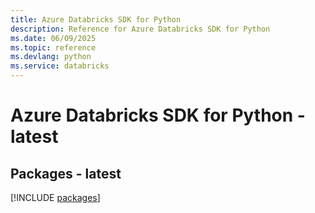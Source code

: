 ```yaml
---
title: Azure Databricks SDK for Python
description: Reference for Azure Databricks SDK for Python
ms.date: 06/09/2025
ms.topic: reference
ms.devlang: python
ms.service: databricks
---
```

# Azure Databricks SDK for Python - latest
## Packages - latest
[!INCLUDE [packages](databricks-index.md)]
